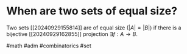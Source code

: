 # When are two sets of equal size? 
Two sets [[20240929155814]] are of equal size ($|A| = |B|$) if there is a bijective [[20240929162855]] projection $\exists f: A \to B$.

#math #adm #combinatorics #set